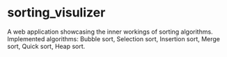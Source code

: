 # sorting_visulizer
A web application showcasing the inner workings of sorting algorithms. Implemented algorithms: Bubble sort, Selection sort, Insertion sort, Merge sort, Quick sort, Heap sort.
